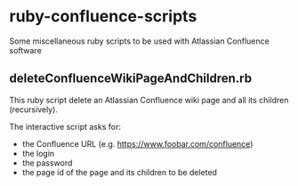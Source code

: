 # ruby-confluence-scripts

Some miscellaneous ruby scripts to be used with Atlassian Confluence software

## deleteConfluenceWikiPageAndChildren.rb

This ruby script delete an Atlassian Confluence wiki page and all its children (recursively).

The interactive script asks for:
* the Confluence URL (e.g. https://www.foobar.com/confluence)
* the login
* the password
* the page id of the page and its children to be deleted
